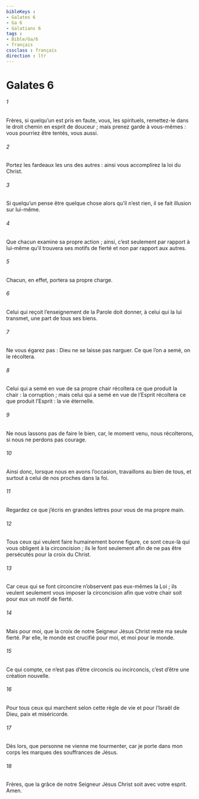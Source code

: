 ```yaml
---
bibleKeys : 
- Galates 6
- Ga 6
- Galatians 6
tags : 
- Bible/Ga/6
- français
cssclass : français
direction : ltr
---
```


# Galates 6

###### 1
Frères, si quelqu’un est pris en faute, vous, les spirituels, remettez-le dans le droit chemin en esprit de douceur ; mais prenez garde à vous-mêmes : vous pourriez être tentés, vous aussi.
###### 2
Portez les fardeaux les uns des autres : ainsi vous accomplirez la loi du Christ.
###### 3
Si quelqu’un pense être quelque chose alors qu’il n’est rien, il se fait illusion sur lui-même.
###### 4
Que chacun examine sa propre action ; ainsi, c’est seulement par rapport à lui-même qu’il trouvera ses motifs de fierté et non par rapport aux autres.
###### 5
Chacun, en effet, portera sa propre charge.
###### 6
Celui qui reçoit l’enseignement de la Parole doit donner, à celui qui la lui transmet, une part de tous ses biens.
###### 7
Ne vous égarez pas : Dieu ne se laisse pas narguer. Ce que l’on a semé, on le récoltera.
###### 8
Celui qui a semé en vue de sa propre chair récoltera ce que produit la chair : la corruption ; mais celui qui a semé en vue de l’Esprit récoltera ce que produit l’Esprit : la vie éternelle.
###### 9
Ne nous lassons pas de faire le bien, car, le moment venu, nous récolterons, si nous ne perdons pas courage.
###### 10
Ainsi donc, lorsque nous en avons l’occasion, travaillons au bien de tous, et surtout à celui de nos proches dans la foi.
###### 11
Regardez ce que j’écris en grandes lettres pour vous de ma propre main.
###### 12
Tous ceux qui veulent faire humainement bonne figure, ce sont ceux-là qui vous obligent à la circoncision ; ils le font seulement afin de ne pas être persécutés pour la croix du Christ.
###### 13
Car ceux qui se font circoncire n’observent pas eux-mêmes la Loi ; ils veulent seulement vous imposer la circoncision afin que votre chair soit pour eux un motif de fierté.
###### 14
Mais pour moi, que la croix de notre Seigneur Jésus Christ reste ma seule fierté. Par elle, le monde est crucifié pour moi, et moi pour le monde.
###### 15
Ce qui compte, ce n’est pas d’être circoncis ou incirconcis, c’est d’être une création nouvelle.
###### 16
Pour tous ceux qui marchent selon cette règle de vie et pour l’Israël de Dieu, paix et miséricorde.
###### 17
Dès lors, que personne ne vienne me tourmenter, car je porte dans mon corps les marques des souffrances de Jésus.
###### 18
Frères, que la grâce de notre Seigneur Jésus Christ soit avec votre esprit. Amen.
